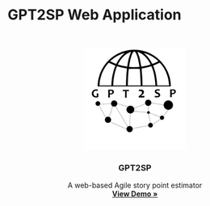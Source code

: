 # GPT2SP Web Application
<!-- PROJECT LOGO -->
<br />
<p align="center">
    <img src="logo/gpt2sp_logo.png" width="200" height="200">
  </a>
  <h3 align="center">GPT2SP</h3>
  <p align="center">
    A web-based Agile story point estimator
    <br />
    <a href="https://share.streamlit.io/awsm-research/gpt2sp_webapp/main/app.py"><strong>View Demo »</strong></a>
    <br />
  </p>
</p>

